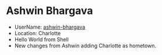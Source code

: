 # Ashwin Bhargava
* UserName: [ashwin-bhargava](https://github.com/ashwin-bhargava)
* Location: Charlotte
* Hello World from Shell
* New changes from Ashwin adding Charlotte as hometown.